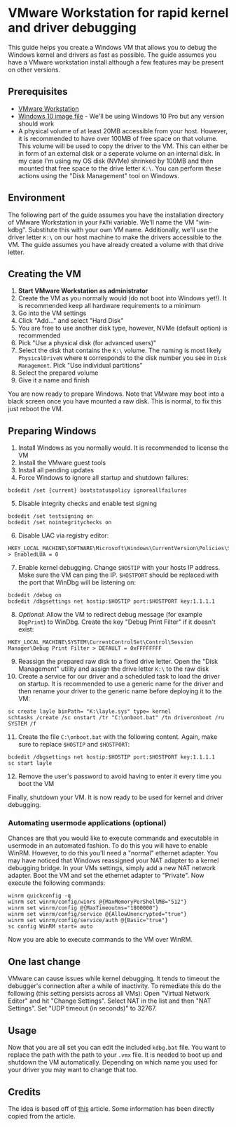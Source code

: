 # VMware Workstation for rapid kernel and driver debugging
This guide helps you create a Windows VM that allows you to debug the Windows kernel and drivers as fast as possible. The guide assumes you have a VMware workstation install although a few features may be present on other versions.  

## Prerequisites
* [VMware Workstation](https://www.vmware.com/products/workstation-pro.html)
* [Windows 10 image file](https://www.microsoft.com/de-de/software-download/windows10) - We'll be using Windows 10 Pro but any version should work
* A physical volume of at least 20MB accessible from your host. However, it is recommended to have over 100MB of free space on that volume. This volume will be used to copy the driver to the VM. This can either be in form of an external disk or a seperate volume on an internal disk. In my case I'm using my OS disk (NVMe) shrinked by 100MB and then mounted that free space to the drive letter `K:\`. You can perform these actions using the "Disk Management" tool on Windows.

## Environment
The following part of the guide assumes you have the installation directory of VMware Workstation in your `PATH` variable. We'll name the VM "win-kdbg". Substitute this with your own VM name. Additionally, we'll use the driver letter `K:\` on our host machine to make the drivers accessible to the VM. The guide assumes you have already created a volume with that drive letter.

## Creating the VM
1. **Start VMware Workstation as administrator**
2. Create the VM as you normally would (do not boot into Windows yet!). It is recommended keep all hardware requirements to a minimum
3. Go into the VM settings
4. Click "Add..." and select "Hard Disk"
5. You are free to use another disk type, however, NVMe (default option) is recommended
6. Pick "Use a physical disk (for advanced users)"
7. Select the disk that contains the `K:\` volume. The naming is most likely `PhysicalDriveN` where `N` corresponds to the disk number you see in `Disk Management`. Pick "Use individual partitions"
8. Select the prepared volume
9. Give it a name and finish

You are now ready to prepare Windows. Note that VMware may boot into a black screen once you have mounted a raw disk. This is normal, to fix this just reboot the VM.

## Preparing Windows
1. Install Windows as you normally would. It is recommended to license the VM
2. Install the VMware guest tools
3. Install all pending updates
4. Force Windows to ignore all startup and shutdown failures:
```batch
bcdedit /set {current} bootstatuspolicy ignoreallfailures
```
5. Disable integrity checks and enable test signing
```batch
bcdedit /set testsigning on
bcdedit /set nointegritychecks on
```
6. Disable UAC via registry editor:
```
HKEY_LOCAL_MACHINE\SOFTWARE\Microsoft\Windows\CurrentVersion\Policies\System > EnabledLUA = 0
```
7. Enable kernel debugging. Change `$HOSTIP` with your hosts IP address. Make sure the VM can ping the IP. `$HOSTPORT` should be replaced with the port that WinDbg will be listening on:
```batch
bcdedit /debug on
bcdedit /dbgsettings net hostip:$HOSTIP port:$HOSTPORT key:1.1.1.1
```
8. _Optional_: Allow the VM to redirect debug message (for example `DbgPrint`) to WinDbg. Create the key "Debug Print Filter" if it doesn't exist:
```
HKEY_LOCAL_MACHINE\SYSTEM\CurrentControlSet\Control\Session Manager\Debug Print Filter > DEFAULT = 0xFFFFFFFF
```
9. Reassign the prepared raw disk to a fixed drive letter. Open the "Disk Management" utility and assign the drive letter `K:\` to the raw disk
10. Create a service for our driver and a scheduled task to load the driver on startup. It is recommended to use a generic name for the driver and then rename your driver to the generic name before deploying it to the VM:
```batch
sc create layle binPath= "K:\layle.sys" type= kernel
schtasks /create /sc onstart /tr "C:\onboot.bat" /tn driveronboot /ru SYSTEM /f
```
11. Create the file `C:\onboot.bat` with the following content. Again, make sure to replace `$HOSTIP` and `$HOSTPORT`:
```batch
bcdedit /dbgsettings net hostip:$HOSTIP port:$HOSTPORT key:1.1.1.1
sc start layle
```
12. Remove the user's password to avoid having to enter it every time you boot the VM

Finally, shutdown your VM. It is now ready to be used for kernel and driver debugging.

### Automating usermode applications (optional)
Chances are that you would like to execute commands and executable in usermode in an automated fashion. To do this you will have to enable WinRM. However, to do this you'll need a "normal" ethernet adapter. You may have noticed that Windows reassigned your NAT adapter to a kernel debugging bridge. In your VMs settings, simply add a new NAT network adapter. Boot the VM and set the ethernet adapter to "Private". Now execute the following commands:
```batch
winrm quickconfig -q
winrm set winrm/config/winrs @{MaxMemoryPerShellMB="512"}
winrm set winrm/config @{MaxTimeoutms="1800000"}
winrm set winrm/config/service @{AllowUnencrypted="true"}
winrm set winrm/config/service/auth @{Basic="true"}
sc config WinRM start= auto
```
Now you are able to execute commands to the VM over WinRM.

## One last change
VMware can cause issues while kernel debugging. It tends to timeout the debugger's connection after a while of inactivity. To remediate this do the following (this setting persists across all VMs):
Open "Virtual Network Editor" and hit "Change Settings". Select NAT in the list and then "NAT Settings". Set "UDP timeout (in seconds)" to 32767.

## Usage
Now that you are all set you can edit the included `kdbg.bat` file. You want to replace the path with the path to your `.vmx` file. It is needed to boot up and shutdown the VM automatically. Depending on which name you used for your driver you may want to change that too.

## Credits
The idea is based off of [this](https://secret.club/2020/04/10/kernel_debugging_in_seconds.html) article. Some information has been directly copied from the article.